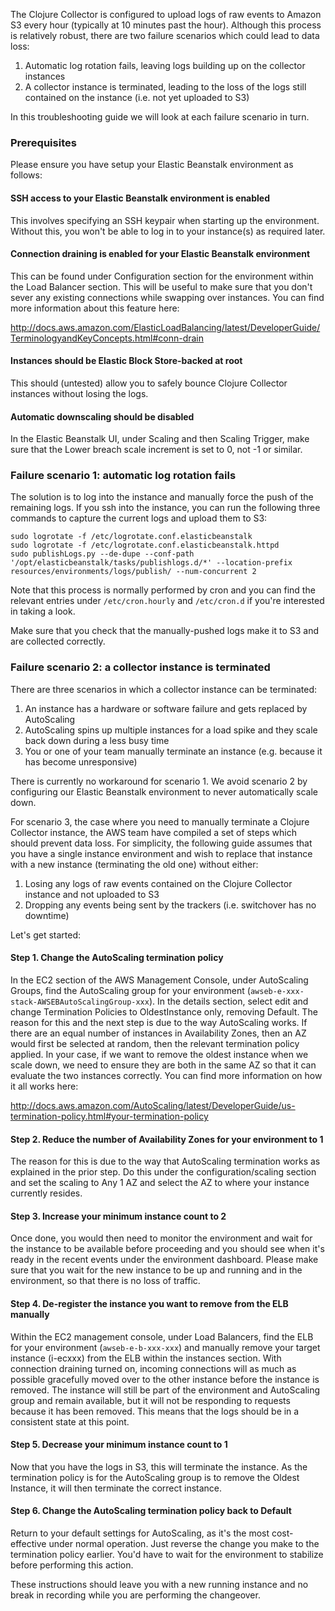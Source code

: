 The Clojure Collector is configured to upload logs of raw events to Amazon S3 every hour (typically at 10 minutes past the hour). Although this process is relatively robust, there are two failure scenarios which could lead to data loss:

1. Automatic log rotation fails, leaving logs building up on the collector instances
2. A collector instance is terminated, leading to the loss of the logs still contained on the instance (i.e. not yet uploaded to S3)

In this troubleshooting guide we will look at each failure scenario in turn.

### Prerequisites

Please ensure you have setup your Elastic Beanstalk environment as follows:

#### SSH access to your Elastic Beanstalk environment is enabled

This involves specifying an SSH keypair when starting up the environment. Without this, you won't be able to log in to your instance(s) as required later.

#### Connection draining is enabled for your Elastic Beanstalk environment

This can be found under Configuration section for the environment within the Load Balancer section. This will be useful to make sure that you don't sever any existing connections while swapping over instances. You can find more information about this feature here:

http://docs.aws.amazon.com/ElasticLoadBalancing/latest/DeveloperGuide/TerminologyandKeyConcepts.html#conn-drain

#### Instances should be Elastic Block Store-backed at root

This should (untested) allow you to safely bounce Clojure Collector instances without losing the logs.

#### Automatic downscaling should be disabled

In the Elastic Beanstalk UI, under Scaling and then Scaling Trigger, make sure that the Lower breach scale increment is set to 0, not -1 or similar. 

### Failure scenario 1: automatic log rotation fails

The solution is to log into the instance and manually force the push of the remaining logs. If you ssh into the instance, you can run the following three commands to capture the current logs and upload them to S3:

```
sudo logrotate -f /etc/logrotate.conf.elasticbeanstalk
sudo logrotate -f /etc/logrotate.conf.elasticbeanstalk.httpd
sudo publishLogs.py --de-dupe --conf-path '/opt/elasticbeanstalk/tasks/publishlogs.d/*' --location-prefix resources/environments/logs/publish/ --num-concurrent 2
```

Note that this process is normally performed by cron and you can find the relevant entries under `/etc/cron.hourly` and `/etc/cron.d` if you're interested in taking a look.

Make sure that you check that the manually-pushed logs make it to S3 and are collected correctly.

### Failure scenario 2: a collector instance is terminated

There are three scenarios in which a collector instance can be terminated:

1. An instance has a hardware or software failure and gets replaced by AutoScaling
2. AutoScaling spins up multiple instances for a load spike and they scale back down during a less busy time
3. You or one of your team manually terminate an instance (e.g. because it has become unresponsive)

There is currently no workaround for scenario 1. We avoid scenario 2 by configuring our Elastic Beanstalk environment to never automatically scale down.

For scenario 3, the case where you need to manually terminate a Clojure Collector instance, the AWS team have compiled a set of steps which should prevent data loss. For simplicity, the following guide assumes that you have a single instance environment and wish to replace that instance with a new instance (terminating the old one) without either:

1. Losing any logs of raw events contained on the Clojure Collector instance and not uploaded to S3
2. Dropping any events being sent by the trackers (i.e. switchover has no downtime)

Let's get started:

#### Step 1. Change the AutoScaling termination policy

In the EC2 section of the AWS Management Console, under AutoScaling Groups, find the AutoScaling group for your environment (`awseb-e-xxx-stack-AWSEBAutoScalingGroup-xxx`). In the details section, select edit and change Termination Policies to OldestInstance only, removing Default. The reason for this and the next step is due to the way AutoScaling works. If there are an equal number of instances in Availability Zones, then an AZ would first be selected at random, then the relevant termination policy applied. In your case, if we want to remove the oldest instance when we scale down, we need to ensure they are both in the same AZ so that it can evaluate the two instances correctly. You can find more information on how it all works here:

http://docs.aws.amazon.com/AutoScaling/latest/DeveloperGuide/us-termination-policy.html#your-termination-policy

#### Step 2. Reduce the number of Availability Zones for your environment to 1

The reason for this is due to the way that AutoScaling termination works as explained in the prior step. Do this under the configuration/scaling section and set the scaling to Any 1 AZ and select the AZ to where your instance currently resides.

#### Step 3. Increase your minimum instance count to 2

Once done, you would then need to monitor the environment and wait for the instance to be available before proceeding and you should see when it's ready in the recent events under the environment dashboard. Please make sure that you wait for the new instance to be up and running and in the environment, so that there is no loss of traffic.

#### Step 4. De-register the instance you want to remove from the ELB manually

Within the EC2 management console, under Load Balancers, find the ELB for your environment (`awseb-e-b-xxx-xxx`) and manually remove your target instance (i-ecxxx) from the ELB within the instances section. With connection draining turned on, incoming connections will as much as possible gracefully moved over to the other instance before the instance is removed. The instance will still be part of the environment and AutoScaling group and remain available, but it will not be responding to requests because it has been removed. This means that the logs should be in a consistent state at this point.

#### Step 5. Decrease your minimum instance count to 1

Now that you have the logs in S3, this will terminate the instance. As the termination policy is for the AutoScaling group is to remove the Oldest Instance, it will then terminate the correct instance.

#### Step 6. Change the AutoScaling termination policy back to Default

Return to your default settings for AutoScaling, as it's the most cost-effective under normal operation. Just reverse the change you make to the termination policy earlier. You'd have to wait for the environment to stabilize before performing this action.

These instructions should leave you with a new running instance and no break in recording while you are performing the changeover.
